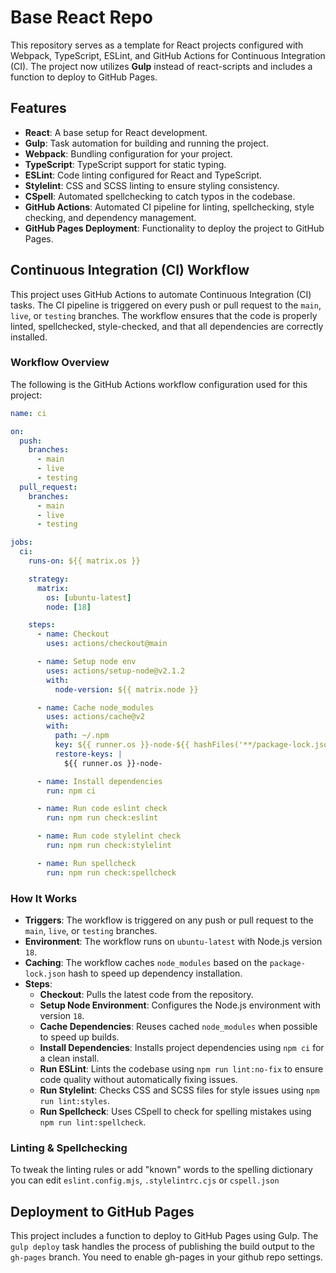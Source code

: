 # Base React Repo

This repository serves as a template for React projects configured with Webpack, TypeScript, ESLint, and GitHub Actions for Continuous Integration (CI). The project now utilizes **Gulp** instead of react-scripts and includes a function to deploy to GitHub Pages.

## Features

- **React**: A base setup for React development.
- **Gulp**: Task automation for building and running the project.
- **Webpack**: Bundling configuration for your project.
- **TypeScript**: TypeScript support for static typing.
- **ESLint**: Code linting configured for React and TypeScript.
- **Stylelint**: CSS and SCSS linting to ensure styling consistency.
- **CSpell**: Automated spellchecking to catch typos in the codebase.
- **GitHub Actions**: Automated CI pipeline for linting, spellchecking, style checking, and dependency management.
- **GitHub Pages Deployment**: Functionality to deploy the project to GitHub Pages.

## Continuous Integration (CI) Workflow

This project uses GitHub Actions to automate Continuous Integration (CI) tasks. The CI pipeline is triggered on every push or pull request to the `main`, `live`, or `testing` branches. The workflow ensures that the code is properly linted, spellchecked, style-checked, and that all dependencies are correctly installed.

### Workflow Overview

The following is the GitHub Actions workflow configuration used for this project:

```yaml
name: ci

on:
  push:
    branches:
      - main
      - live
      - testing
  pull_request:
    branches:
      - main
      - live
      - testing

jobs:
  ci:
    runs-on: ${{ matrix.os }}

    strategy:
      matrix:
        os: [ubuntu-latest]
        node: [18]

    steps:
      - name: Checkout
        uses: actions/checkout@main

      - name: Setup node env
        uses: actions/setup-node@v2.1.2
        with:
          node-version: ${{ matrix.node }}

      - name: Cache node_modules
        uses: actions/cache@v2
        with:
          path: ~/.npm
          key: ${{ runner.os }}-node-${{ hashFiles('**/package-lock.json') }}
          restore-keys: |
            ${{ runner.os }}-node-

      - name: Install dependencies
        run: npm ci

      - name: Run code eslint check
        run: npm run check:eslint

      - name: Run code stylelint check
        run: npm run check:stylelint

      - name: Run spellcheck
        run: npm run check:spellcheck
```

### How It Works

- **Triggers**: The workflow is triggered on any push or pull request to the `main`, `live`, or `testing` branches.
- **Environment**: The workflow runs on `ubuntu-latest` with Node.js version `18`.
- **Caching**: The workflow caches `node_modules` based on the `package-lock.json` hash to speed up dependency installation.
- **Steps**:
  - **Checkout**: Pulls the latest code from the repository.
  - **Setup Node Environment**: Configures the Node.js environment with version `18`.
  - **Cache Dependencies**: Reuses cached `node_modules` when possible to speed up builds.
  - **Install Dependencies**: Installs project dependencies using `npm ci` for a clean install.
  - **Run ESLint**: Lints the codebase using `npm run lint:no-fix` to ensure code quality without automatically fixing issues.
  - **Run Stylelint**: Checks CSS and SCSS files for style issues using `npm run lint:styles`.
  - **Run Spellcheck**: Uses CSpell to check for spelling mistakes using `npm run lint:spellcheck`.

### Linting & Spellchecking

To tweak the linting rules or add "known" words to the spelling dictionary you can edit `eslint.config.mjs`, `.stylelintrc.cjs` or `cspell.json`

## Deployment to GitHub Pages

This project includes a function to deploy to GitHub Pages using Gulp. The `gulp deploy` task handles the process of publishing the build output to the `gh-pages` branch. You need to enable gh-pages in your github repo settings.

